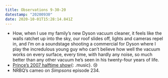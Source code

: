 ```yaml
---
title: Observations 9-30-20
datestamp: "20200930"
date: 2020-10-01T15:28:14.841Z
---
```

- How, when I use my family’s new Dyson vacuum cleaner, it feels like the walls ratchet up into the sky, our roof slides off, lights and cameras repel in, and I’m on a soundstage shooting a commercial for Dyson where I play the incredulous young guy who can’t believe how well the vacuum works on every surface, every time, with hardly any noise, so much better than any other vacuum he’s seen in his twenty-four years of life.
- [Prince’s 2007 halftime show](https://vimeo.com/377672929){: .music}. 😢
- NRBQ’s cameo on *Simpsons* episode 234.